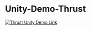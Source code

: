 # Unity-Demo-Thrust

[![Thrust Unity Demo Link](https://www.dreamstime.com/click-bar-finger-vector-web-button-icon-template-click-bar-finger-vector-web-site-click-button-icon-template-design-image131969420)](https://www.youtube.com/watch?v=johfUFHpy6c)
